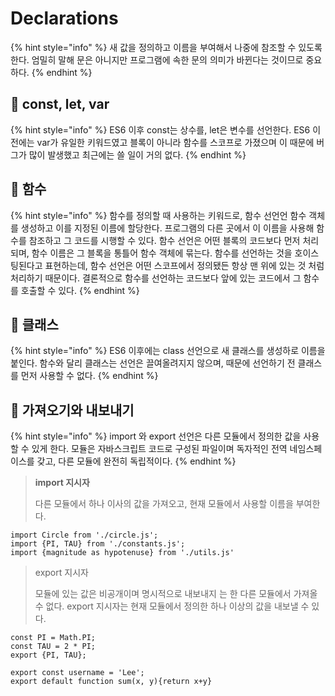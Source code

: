 # Declarations

{% hint style="info" %}
&#x20;새 값을 정의하고 이름을 부여해서 나중에 참조할 수 있도록 한다. 엄밀히 말해 문은 아니지만 프로그램에 속한 문의 의미가 바뀐다는 것이므로 중요하다.
{% endhint %}

## 🐇 const, let, var

{% hint style="info" %}
ES6 이후 const는 상수를, let은 변수를 선언한다. ES6 이전에는 var가 유일한 키워드였고 블록이 아니라 함수를 스코프로 가졌으며 이 때문에 버그가 많이 발생했고 최근에는 쓸 일이 거의 없다.
{% endhint %}

## 🐇 함수

{% hint style="info" %}
함수를 정의할 때 사용하는 키워드로, 함수 선언언 함수 객체를 생성하고 이를 지정된 이름에 할당한다. 프로그램의 다른 곳에서 이 이름을 사용해 함수를 참조하고 그 코드를 시행할 수 있다. 함수 선언은 어떤 블록의 코드보다 먼저 처리되며, 함수 이름은 그 블록을 통틀어 함수 객체에 묶는다. 함수를 선언하는 것을 호이스팅된다고 표현하는데, 함수 선언은 어떤 스코프에서 정의됐든 항상 맨 위에 있는 것 처럼 처리하기 때문이다. 결론적으로 함수를 선언하는 코드보다 앞에 있는 코드에서 그 함수를 호출할 수 있다.
{% endhint %}

## 🐇 클래스

{% hint style="info" %}
ES6 이후에는 class 선언으로 새 클래스를 생성하로 이름을 붙인다. 함수와 달리 클래스는 선언은 끌여올려지지 않으며, 때문에 선언하기 전 클래스를 먼저 사용할 수 없다.
{% endhint %}



## 🐇 가져오기와 내보내기

{% hint style="info" %}
import 와 export 선언은 다른 모듈에서 정의한 값을 사용할 수 있게 한다. 모듈은 자바스크립트 코드로 구성된 파일이며 독자적인 전역 네임스페이스를 갖고, 다른 모듈에 완전히 독립적이다.&#x20;
{% endhint %}

> **import 지시자**
>
> 다른 모듈에서 하나 이사의 값을 가져오고, 현재 모듈에서 사용할 이름을 부여한다.&#x20;

```
import Circle from './circle.js';
import {PI, TAU} from './constants.js';
import {magnitude as hypotenuse} from './utils.js'
```

> export 지시자
>
> 모듈에 있는 값은 비공개이며 명시적으로 내보내지 는 한 다른 모듈에서 가져올 수 없다. export 지시자는 현재 모듈에서 정의한 하나 이상의 값을 내보낼 수 있다.

```
const PI = Math.PI;
const TAU = 2 * PI;
export {PI, TAU};

export const username = 'Lee';
export default function sum(x, y){return x+y} 
```

